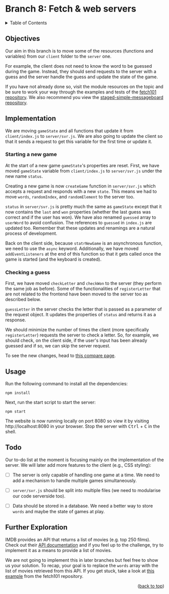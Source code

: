 <div id="top"></div>

<!-- BRANCH TITLE -->

# Branch 8: Fetch & web servers

<!-- TABLE OF CONTENTS -->
<details>
  <summary>Table of Contents</summary>
  <ol>
    <li><a href="#objectives">Objectives</a></li>
    <li><a href="#implementation">Implementation</a>
    <li><a href="#usage">Usage</a></li>
    <li><a href="#todo">Todo</a></li>
    <li><a href="#further-exploration">Further Exploration</a></li>
  </ol>
</details>

## Objectives

Our aim in this branch is to move some of the resources (functions and variables) from our `client` folder to the `server` one.

For example, the client does not need to know the word to be guessed during the game.
Instead, they should send requests to the server with a guess and the server handle the guess and update the state of the game.

If you have not already done so, visit the module resources on the topic and be sure to work your way through the examples and tests of the [fetch101 repository](https://github.com/portsoc/fetch101).
We also recommend you view the [staged-simple-messageboard](https://github.com/portsoc/staged-simple-message-board)[ repository](https://github.com/portsoc/staged-simple-message-board).

## Implementation

We are moving `gameState` and all functions that update it from `client/index.js` to `server/svr.js`.
We are also going to update the client so that it sends a request to get this variable for the first time or update it.

### Starting a new game

At the start of a new game `gameState`'s properties are reset.
First, we have moved `gameState` variable from `client/index.js` to `server/svr.js` under the new name `status`.

Creating a new game is now `createGame` function in `server/svr.js` which accepts a request and responds with a new `state`.
This means we had to move `words`, `randomIndex`, and `randomElement` to the server too.

`status` in `server/svr.js` is pretty much the same as `gameState` except that it now contains the `last` and `won` properties (whether the last guess was correct and if the user has won).
We have also renamed `guessed` array to `userWord` to avoid confusion.
The references to `guessed` in `index.js` are updated too.
Remember that these updates and renamings are a natural process of development.

Back on the client side, because `statrNewGame` is an asynchronous function, we need to use the `async` keyword.
Additionally, we have moved `addEventListeners` at the end of this function so that it gets called once the game is started (and the keyboard is created).

### Checking a guess

First, we have moved `checkLetter` and `checkWon` to the server (they perform the same job as before).
Some of the functionalities of `registerLetter` that are not related to the frontend have been moved to the server too as described below.

`guessLetter` in the server checks the letter that is passed as a parameter of the request object.
It updates the properties of `status` and returns it as a response.

We should minimize the number of times the client (more specifically `registerLetter`) requests the server to check a letter.
So, for example, we should check, on the client side, if the user's input has been already guessed and if so, we can skip the server request.

To see the new changes, head to [this compare page](https://github.com/portsoc/hangman-in-branches/compare/7...8?diff=split).

## Usage

Run the following command to install all the dependencies:

```
npm install
```

Next, run the start script to start the server:

```
npm start
```

The website is now running locally on port 8080 so view it by visiting http://localhost:8080 in your browser.
Stop the server with <kbd>Ctrl</kbd> + <kbd>C</kbd> in the shell.

## Todo

Our to-do list at the moment is focusing mainly on the implementation of the server. We will later add more features to the client (e.g., CSS styling):

- [ ] The server is only capable of handling one game at a time. We need to add a mechanism to handle multiple games simultaneously.

- [ ] `server/svr.js` should be split into multiple files (we need to modularise our code serverside too).

- [ ] Data should be stored in a database. We need a better way to store `words` and maybe the state of games at play.

## Further Exploration

IMDB provides an API that returns a list of movies (e.g. top 250 films).
Check out their [API documentation](https://imdb-api.com/api) and if you feel up to the challenge, try to implement it as a means to provide a list of movies.

We are not going to implement this in later branches but feel free to show us your solution.
To recap, your goal is to replace the `words` array with the list of movies retrieved from this API.
If you get stuck, take a look at [this example](https://github.com/portsoc/fetch101/blob/master/examples/6_other_peoples_data/script.mjs) from the fetch101 repository.

<p align="right">(<a href="#top">back to top</a>)</p>
